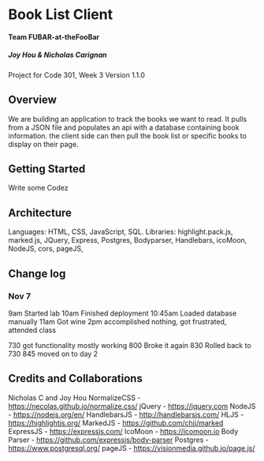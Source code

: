 # Book List Client
#### Team FUBAR-at-theFooBar
##### Joy Hou & Nicholas Carignan

Project for Code 301, Week 3
Version 1.1.0

## Overview
We are building an application to track the books we want to read. It pulls from a JSON file and populates an api with a database containing book information. the client side can then pull the book list or specific books to display on their page.

## Getting Started
Write some Codez

## Architecture
Languages: HTML, CSS, JavaScript, SQL.
Libraries: highlight.pack.js, marked.js, JQuery, Express, Postgres, Bodyparser, Handlebars, icoMoon, NodeJS, cors, pageJS,

## Change log
### Nov 7
9am Started lab
10am Finished deployment
10:45am Loaded database manually
11am Got wine
2pm accomplished nothing, got frustrated, attended class
<!-- 630 got pizza with feta cheese and double cheese and double sauce and roasted red peppers and chicken and white sauce and garlic and garlic crust -->
730 got functionality mostly working
800 Broke it again
830 Rolled back to 730
845 moved on to day 2

## Credits and Collaborations

Nicholas C and Joy Hou 
NormalizeCSS - https://necolas.github.io/normalize.css/
jQuery - https://jquery.com
NodeJS - https://nodejs.org/en/
HandlebarsJS - http://handlebarsjs.com/
HLJS - https://highlightjs.org/
MarkedJS - https://github.com/chjj/marked
ExpressJS - https://expressjs.com/
IcoMoon - https://icomoon.io
Body Parser - https://github.com/expressjs/body-parser
Postgres - https://www.postgresql.org/
pageJS - https://visionmedia.github.io/page.js/

